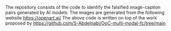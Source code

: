 The repository consists of the code to identify the falsified image-caption pairs generated by AI models.
The images are generated from the following website https://openart.ai/
The above code is written on top of the work proposed by https://github.com/S-Abdelnabi/OoC-multi-modal-fc/tree/main
